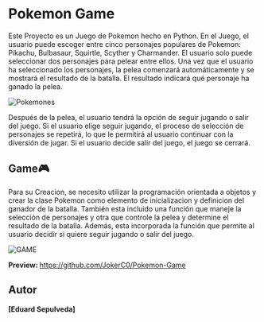 # Pokemon Game

Este Proyecto es un Juego de Pokemon hecho en Python. En el Juego, el usuario puede escoger entre cinco personajes populares de Pokemon: Pikachu, Bulbasaur, Squirtle, Scyther y Charmander. El usuario solo puede seleccionar dos personajes para pelear entre ellos. Una vez que el usuario ha seleccionado los personajes, la pelea comenzará automáticamente y se mostrará el resultado de la batalla. El resultado indicará qué personaje ha ganado la pelea.


![Pokemones](https://github.com/JokerC0/Pokemon-Game/assets/129913584/18f89f95-af38-4a78-bed5-f6ec8b745422)




Después de la pelea, el usuario tendrá la opción de seguir jugando o salir del juego. Si el usuario elige seguir jugando, el proceso de selección de personajes se repetirá, lo que le permitirá al usuario continuar con la diversión de jugar. Si el usuario decide salir del juego, el juego se cerrará.

## Game🎮

Para su Creacion, se necesito utilizar la programación orientada a objetos y crear la clase Pokemon como elemento de inicializacion y definicion del ganador de la batalla. También esta incluido una función que maneje la selección de personajes y otra que controle la pelea y determine el resultado de la batalla. Además, esta incorporada la función que permite al usuario decidir si quiere seguir jugando o salir del juego.




![GAME](https://github.com/JokerC0/Pokemon-Game/assets/129913584/434dcd09-04ea-4abb-b44a-439f6a009191)



<b>Preview: </b> https://github.com/JokerC0/Pokemon-Game


## Autor

**[Eduard Sepulveda]**



